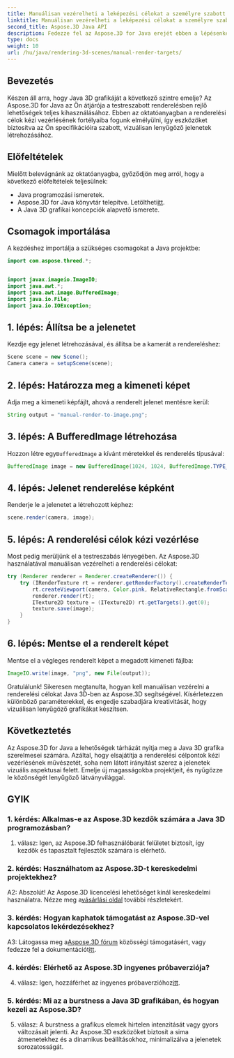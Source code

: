 ```yaml
---
title: Manuálisan vezérelheti a leképezési célokat a személyre szabott leképezéshez Java 3D-ben
linktitle: Manuálisan vezérelheti a leképezési célokat a személyre szabott leképezéshez Java 3D-ben
second_title: Aspose.3D Java API
description: Fedezze fel az Aspose.3D for Java erejét ebben a lépésenkénti útmutatóban. Manuálisan vezérelheti a renderelési célokat a lenyűgöző, testreszabott Java 3D grafikák érdekében.
type: docs
weight: 10
url: /hu/java/rendering-3d-scenes/manual-render-targets/
---
```

## Bevezetés

Készen áll arra, hogy Java 3D grafikáját a következő szintre emelje? Az Aspose.3D for Java az Ön átjárója a testreszabott renderelésben rejlő lehetőségek teljes kihasználásához. Ebben az oktatóanyagban a renderelési célok kézi vezérlésének fortélyaiba fogunk elmélyülni, így eszközöket biztosítva az Ön specifikációira szabott, vizuálisan lenyűgöző jelenetek létrehozásához.

## Előfeltételek

Mielőtt belevágnánk az oktatóanyagba, győződjön meg arról, hogy a következő előfeltételek teljesülnek:

- Java programozási ismeretek.
-  Aspose.3D for Java könyvtár telepítve. Letöltheti[itt](https://releases.aspose.com/3d/java/).
- A Java 3D grafikai koncepciók alapvető ismerete.

## Csomagok importálása

A kezdéshez importálja a szükséges csomagokat a Java projektbe:

```java
import com.aspose.threed.*;


import javax.imageio.ImageIO;
import java.awt.*;
import java.awt.image.BufferedImage;
import java.io.File;
import java.io.IOException;
```

## 1. lépés: Állítsa be a jelenetet

Kezdje egy jelenet létrehozásával, és állítsa be a kamerát a rendereléshez:

```java
Scene scene = new Scene();
Camera camera = setupScene(scene);
```

## 2. lépés: Határozza meg a kimeneti képet

Adja meg a kimeneti képfájlt, ahová a renderelt jelenet mentésre kerül:

```java
String output = "manual-render-to-image.png";
```

## 3. lépés: A BufferedImage létrehozása

 Hozzon létre egy`BufferedImage` a kívánt méretekkel és renderelés típusával:

```java
BufferedImage image = new BufferedImage(1024, 1024, BufferedImage.TYPE_3BYTE_BGR);
```

## 4. lépés: Jelenet renderelése képként

Renderje le a jelenetet a létrehozott képhez:

```java
scene.render(camera, image);
```

## 5. lépés: A renderelési célok kézi vezérlése

Most pedig merüljünk el a testreszabás lényegében. Az Aspose.3D használatával manuálisan vezérelheti a renderelési célokat:

```java
try (Renderer renderer = Renderer.createRenderer()) {
    try (IRenderTexture rt = renderer.getRenderFactory().createRenderTexture(new RenderParameters(), 1, image.getWidth(), image.getHeight())) {
        rt.createViewport(camera, Color.pink, RelativeRectangle.fromScale(0, 0, 1, 1));
        renderer.render(rt);
        ITexture2D texture = (ITexture2D) rt.getTargets().get(0);
        texture.save(image);
    }
}
```

## 6. lépés: Mentse el a renderelt képet

Mentse el a végleges renderelt képet a megadott kimeneti fájlba:

```java
ImageIO.write(image, "png", new File(output));
```

Gratulálunk! Sikeresen megtanulta, hogyan kell manuálisan vezérelni a renderelési célokat Java 3D-ben az Aspose.3D segítségével. Kísérletezzen különböző paraméterekkel, és engedje szabadjára kreativitását, hogy vizuálisan lenyűgöző grafikákat készítsen.

## Következtetés

Az Aspose.3D for Java a lehetőségek tárházát nyitja meg a Java 3D grafika szerelmesei számára. Azáltal, hogy elsajátítja a renderelési célpontok kézi vezérlésének művészetét, soha nem látott irányítást szerez a jelenetek vizuális aspektusai felett. Emelje új magasságokba projektjeit, és nyűgözze le közönségét lenyűgöző látványvilággal.

## GYIK

### 1. kérdés: Alkalmas-e az Aspose.3D kezdők számára a Java 3D programozásban?

1. válasz: Igen, az Aspose.3D felhasználóbarát felületet biztosít, így kezdők és tapasztalt fejlesztők számára is elérhető.

### 2. kérdés: Használhatom az Aspose.3D-t kereskedelmi projektekhez?

 A2: Abszolút! Az Aspose.3D licencelési lehetőséget kínál kereskedelmi használatra. Nézze meg a[vásárlási oldal](https://purchase.aspose.com/buy) további részletekért.

### 3. kérdés: Hogyan kaphatok támogatást az Aspose.3D-vel kapcsolatos lekérdezésekhez?

 A3: Látogassa meg a[Aspose.3D fórum](https://forum.aspose.com/c/3d/18) közösségi támogatásért, vagy fedezze fel a dokumentációt[itt](https://reference.aspose.com/3d/java/).

### 4. kérdés: Elérhető az Aspose.3D ingyenes próbaverziója?

 4. válasz: Igen, hozzáférhet az ingyenes próbaverzióhoz[itt](https://releases.aspose.com/).

### 5. kérdés: Mi az a burstness a Java 3D grafikában, és hogyan kezeli az Aspose.3D?

5. válasz: A burstness a grafikus elemek hirtelen intenzitását vagy gyors változásait jelenti. Az Aspose.3D eszközöket biztosít a sima átmenetekhez és a dinamikus beállításokhoz, minimalizálva a jelenetek sorozatosságát.